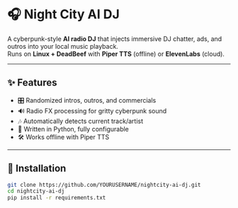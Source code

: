 # 🎧 Night City AI DJ

A cyberpunk-style **AI radio DJ** that injects immersive DJ chatter, ads, and outros into your local music playback.  
Runs on **Linux + DeadBeef** with **Piper TTS** (offline) or **ElevenLabs** (cloud).

---

## ✨ Features
- 🎛️ Randomized intros, outros, and commercials
- 🔊 Radio FX processing for gritty cyberpunk sound
- 🎶 Automatically detects current track/artist
- 🐍 Written in Python, fully configurable
- 🛠️ Works offline with Piper TTS

---

## 🚀 Installation
```bash
git clone https://github.com/YOURUSERNAME/nightcity-ai-dj.git
cd nightcity-ai-dj
pip install -r requirements.txt


